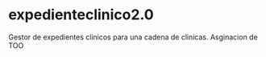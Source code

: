 # expedienteclinico2.0
Gestor de expedientes clinicos para una cadena de clinicas. Asginacion de TOO
